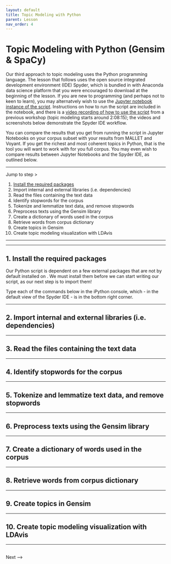 ```yaml
---
layout: default
title: Topic Modeling with Python
parent: Lesson
nav_order: 4
---
```


# Topic Modeling with Python (Gensim & SpaCy)

Our third approach to topic modeling uses the Python programming language. The lesson that follows uses the open source integrated development environment (IDE) Spyder, which is bundled in with Anaconda data science platform that you were encouraged to download at the beginning of the lesson. If you are new to programming (and perhaps not to keen to learn), you may alternatvely wish to use the [Jupyter notebook instance of the script](https://colab.research.google.com/drive/1biLTOz5Va-824g7o94Le9QIRM0jxx2ty?usp=sharing). Instructions on how to run the script are included in the notebook, and there is a [video recording of how to use the script](https://echo360.ca/media/12af901f-4582-4b13-92c5-6e7915e99dcd/public?startTimeMillis=7706430) from a previous workshop (topic modeling starts around 2:08:15); the videos and screenshots below demonstrate the Spyder IDE workflow.   

You can compare the results that you get from running the script in Jupyter Notebooks on your corpus subset with your results from MALLET and Voyant. If you get the richest and most coherent topics in Python, that is the tool you will want to work with for you full corpus. You may even wish to compare results between Jupyter Notebooks and the Spyder IDE, as outlined below.

<hr />

Jump to step >

1. [Install the required packages](#1-install-the-required-packages)
2. Import internal and external libraries (i.e. dependencies)
3. Read the files containing the text data
4. Identify stopwords for the corpus
5. Tokenize and lemmatize text data, and remove stopwords
6. Preprocess texts using the Gensim library
7. Create a dictionary of words used in the corpus
8. Retrieve words from corpus dictionary
9. Create topics in Gensim
10. Create topic modeling visualization with LDAvis

<hr />

<hr />

## **1.** Install the required packages
Our Python script is dependent on a few external packages that are not by default installed on . We must install them before we can start writing our script, as our next step is to import them!

Type each of the commands below in the iPython console, which - in the default view of the Spyder IDE - is in the bottom right corner.
<hr />

## **2.** Import internal and external libraries (i.e. dependencies)
<hr />

## **3.** Read the files containing the text data
<hr />

## **4.** Identify stopwords for the corpus
<hr />

## **5.** Tokenize and lemmatize text data, and remove stopwords
<hr />

## **6.** Preprocess texts using the Gensim library
<hr />

## **7.** Create a dictionary of words used in the corpus
<hr />

## **8.** Retrieve words from corpus dictionary
<hr />

## **9.** Create topics in Gensim
<hr />

## **10.** Create topic modeling visualization with LDAvis
<hr />

<br />
Next --> 
